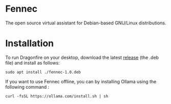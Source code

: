 # Fennec
The open source virtual assistant for Debian-based GNU/Linux distributions.

# Installation
To run Dragonfire on your desktop, download the latest [release](https://github.com/Med-Marz/Fennec/releases/tag/fennec-v1.0.0) (the .deb file) and install as follows:
```
sudo apt install ./fennec-1.0.deb
```

If you want to use Fennec offline, you can by installing Ollama using the following command :
```
curl -fsSL https://ollama.com/install.sh | sh
```
